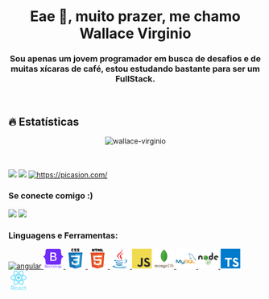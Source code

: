 <h1 align="center">Eae 👋, muito prazer, me chamo Wallace Virginio</h1>
<h3 align="center">Sou apenas um jovem programador em busca de desafios e de muitas xícaras de café, estou estudando bastante para ser um FullStack.</h3>
<br>

## 🔥 Estatísticas
<p align="center"><img src="https://github-readme-streak-stats.herokuapp.com/?user=wallace-virginio&theme=algolia" alt="wallace-virginio" /></p>

<br>
<br>

<div>
   <img height="140em" src="https://github-readme-stats-eight-theta.vercel.app/api?username=wallace-virginio&show_icons=true&theme=prussian&include_all_commits=true&count_private=true"/>
<img height="140em" src="https://github-readme-stats-eight-theta.vercel.app/api/top-langs/?username=wallace-virginio&layout=compact&langs_count=8&theme=prussian"/>
 <a href="https://picasion.com/"><img src="https://i.picasion.com/pic91/d42108b751a2a86643096414b546a367.gif" width="140" height="140" border="0" alt="https://picasion.com/" /></a><br /><a href="https://picasion.com/"></a>
</div>


 
<h3 align="left">Se conecte comigo :) </h3>
<p align="left">
<div>
  <a href="https://www.linkedin.com/in/wallace-virginio-69b069161/" target="_blank"><img src="https://img.shields.io/badge/-LinkedIn-%230077B5?style=for-the-badge&logo=linkedin&logoColor=white" target="_blank"></a>
  <a href="https://instagram.com/ualucian_" target="_blank"><img src="https://img.shields.io/badge/-Instagram-%23E4405F?style=for-the-badge&logo=instagram&logoColor=white" target="_blank"></a>

</div>
</p>
                                                                                                               
<h3 align="left">Linguagens e Ferramentas: </h3>
<p align="left"> <a href="https://angular.io" target="_blank">
<img src="https://angular.io/assets/images/logos/angular/angular.svg" alt="angular" width="40" height="40"/> </a> 
<a href="https://getbootstrap.com" target="_blank"> 
<img src="https://raw.githubusercontent.com/devicons/devicon/master/icons/bootstrap/bootstrap-plain-wordmark.svg" alt="bootstrap" width="40" height="40"/> </a>
<a href="https://www.w3schools.com/css/" target="_blank"> 
<img src="https://raw.githubusercontent.com/devicons/devicon/master/icons/css3/css3-original-wordmark.svg" alt="css3" width="40" height="40"/> </a>
<a href="https://www.w3.org/html/" target="_blank"> <img src="https://raw.githubusercontent.com/devicons/devicon/master/icons/html5/html5-original-wordmark.svg" alt="html5" width="40" height="40"/> </a> <a href="https://www.java.com" target="_blank">
<img src="https://raw.githubusercontent.com/devicons/devicon/master/icons/java/java-original.svg" alt="java" width="40" height="40"/> </a>
<a href="https://developer.mozilla.org/en-US/docs/Web/JavaScript" target="_blank"> 
<img src="https://raw.githubusercontent.com/devicons/devicon/master/icons/javascript/javascript-original.svg" alt="javascript" width="40" height="40"/></a> 
<a href="https://www.mongodb.com/" target="_blank"> 
<img src="https://raw.githubusercontent.com/devicons/devicon/master/icons/mongodb/mongodb-original-wordmark.svg" alt="mongodb" width="40" height="40"/> </a>
<a href="https://www.mysql.com/" target="_blank"> 
<img src="https://raw.githubusercontent.com/devicons/devicon/master/icons/mysql/mysql-original-wordmark.svg" alt="mysql" width="40" height="40"/> </a>
<a href="https://nodejs.org" target="_blank">
<img src="https://raw.githubusercontent.com/devicons/devicon/master/icons/nodejs/nodejs-original-wordmark.svg" alt="nodejs" width="40" height="40"/> </a>
<a href="https://www.typescriptlang.org/" target="_blank"> 
<img src="https://raw.githubusercontent.com/devicons/devicon/master/icons/typescript/typescript-original.svg" alt="typescript" width="40" height="40"/> </a>
<a href="https://react.dev" target="_blank"> 
<img src="https://raw.githubusercontent.com/devicons/devicon/master/icons/react/react-original-wordmark.svg" alt="react" width="40" height="40"/> </a>
</p>
